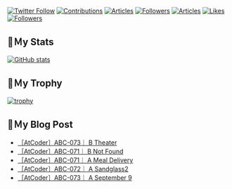 [![Twitter Follow](https://img.shields.io/twitter/follow/hyperdb?label=twitter&logo=twitter&style=plastic)](https://twitter.com/hyperdb)
[![Contributions](https://badgen.org/img/qiita/hyperdb/contributions?style=plastic)](https://qiita.com/hyperdb)
[![Articles](https://badgen.org/img/qiita/hyperdb/articles?style=plastic)](https://qiita.com/hyperdb)
[![Followers](https://badgen.org/img/qiita/hyperdb/followers?style=plastic)](https://qiita.com/hyperdb)
[![Articles](https://badgen.org/img/zenn/hyperdb/articles?style=plastic)](https://zenn.dev/hyperdb)
[![Likes](https://badgen.org/img/zenn/hyperdb/likes?style=plastic)](https://zenn.dev/hyperdb)
[![Followers](https://badgen.org/img/zenn/hyperdb/followers?style=plastic)](https://zenn.dev/hyperdb)

## 🔖Ｍy Stats

[![GitHub stats](https://github-readme-stats.vercel.app/api?username=hyperdb&theme=radical&count_private=true&show_icons=true)](https://github.com/anuraghazra/github-readme-stats)

## 🔖Ｍy Trophy

[![trophy](https://github-profile-trophy.vercel.app/?username=hyperdb&theme=onedark)](https://github.com/ryo-ma/github-profile-trophy)

## 🔖Ｍy Blog Post

<!-- BLOG-POST-LIST:START -->
- [［AtCoder］ABC-073｜ B Theater](https://zenn.dev/hyperdb/articles/f61c00de2843f3)
- [［AtCoder］ABC-071｜ B Not Found](https://zenn.dev/hyperdb/articles/ecb969422e5541)
- [［AtCoder］ABC-071｜ A Meal Delivery](https://zenn.dev/hyperdb/articles/e3ce7cca8bc961)
- [［AtCoder］ABC-072｜ A Sandglass2](https://zenn.dev/hyperdb/articles/dfb35a0fcc045f)
- [［AtCoder］ABC-073｜ A September 9](https://zenn.dev/hyperdb/articles/d1915faa0017e1)
<!-- BLOG-POST-LIST:END -->
